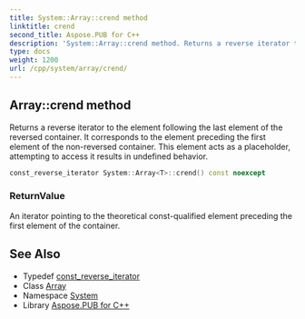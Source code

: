 ```yaml
---
title: System::Array::crend method
linktitle: crend
second_title: Aspose.PUB for C++
description: 'System::Array::crend method. Returns a reverse iterator to the element following the last element of the reversed container. It corresponds to the element preceding the first element of the non-reversed container. This element acts as a placeholder, attempting to access it results in undefined behavior in C++.'
type: docs
weight: 1200
url: /cpp/system/array/crend/
---
```

## Array::crend method


Returns a reverse iterator to the element following the last element of the reversed container. It corresponds to the element preceding the first element of the non-reversed container. This element acts as a placeholder, attempting to access it results in undefined behavior.

```cpp
const_reverse_iterator System::Array<T>::crend() const noexcept
```


### ReturnValue

An iterator pointing to the theoretical const-qualified element preceding the first element of the container.

## See Also

* Typedef [const_reverse_iterator](../const_reverse_iterator/)
* Class [Array](../)
* Namespace [System](../../)
* Library [Aspose.PUB for C++](../../../)
